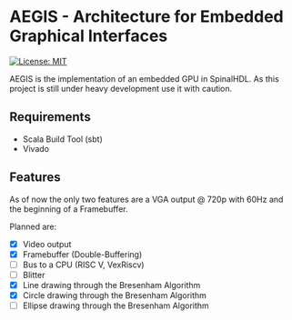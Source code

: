 # AEGIS - Architecture for Embedded Graphical Interfaces

[![License: MIT](https://img.shields.io/badge/License-MIT-yellow.svg)](https://opensource.org/licenses/MIT)

AEGIS is the implementation of an embedded GPU in SpinalHDL.
As this project is still under heavy development use it with caution.

## Requirements

- Scala Build Tool (sbt)
- Vivado

## Features

As of now the only two features are a VGA output @ 720p with 60Hz and the beginning of a Framebuffer.

Planned are:

- [x] Video output
- [x] Framebuffer (Double-Buffering)
- [ ] Bus to a CPU (RISC V, VexRiscv)
- [ ] Blitter
- [x] Line drawing through the Bresenham Algorithm
- [x] Circle drawing through the Bresenham Algorithm
- [ ] Ellipse drawing through the Bresenham Algorithm
